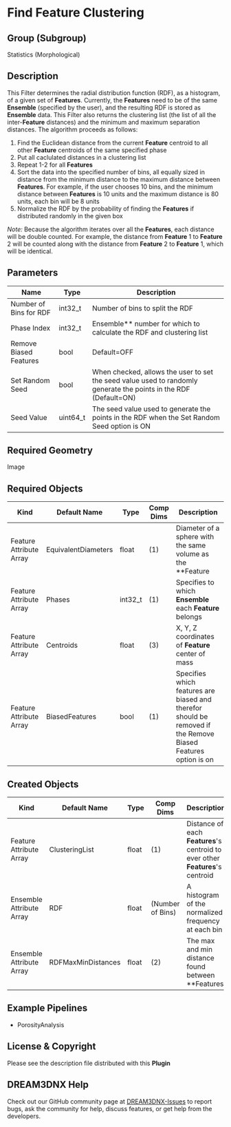 # Find Feature Clustering

## Group (Subgroup)

Statistics (Morphological)

## Description

This Filter determines the radial distribution function (RDF), as a histogram, of a given set of **Features**. Currently, the **Features** need to be of the same **Ensemble** (specified by the user), and the resulting RDF is stored as **Ensemble** data. This Filter also returns the clustering list (the list of all the inter-**Feature** distances) and the minimum and maximum separation distances. The algorithm proceeds as follows:

1. Find the Euclidean distance from the current **Feature** centroid to all other **Feature** centroids of the same specified phase
2. Put all caclulated distances in a clustering list
3. Repeat 1-2 for all **Features**
4. Sort the data into the specified number of bins, all equally sized in distance from the minimum distance to the maximum distance between **Features**. For example, if the user chooses 10 bins, and the minimum distance between **Features** is 10 units and the maximum distance is 80 units, each bin will be 8 units
5. Normalize the RDF by the probability of finding the **Features** if distributed randomly in the given box

*Note:* Because the algorithm iterates over all the **Features**, each distance will be double counted. For example, the distance from **Feature** 1 to **Feature** 2 will be counted along with the distance from **Feature** 2 to **Feature** 1, which will be identical.

## Parameters

| Name | Type | Description |
|------------|------| --------------------------------- |
| Number of Bins for RDF | int32_t | Number of bins to split the RDF |
| Phase Index | int32_t | Ensemble** number for which to calculate the RDF and clustering list |
| Remove Biased Features | bool | Default=OFF |
| Set Random Seed | bool | When checked, allows the user to set the seed value used to randomly generate the points in the RDF (Default=ON) |
| Seed Value | uint64_t | The seed value used to generate the points in the RDF when the Set Random Seed option is ON |

## Required Geometry

Image

## Required Objects

| Kind                      | Default Name | Type     | Comp Dims | Description                                 |
|---------------------------|--------------|----------|--------|---------------------------------------------|
| Feature Attribute Array | EquivalentDiameters | float | (1) | Diameter of a sphere with the same volume as the **Feature |
| Feature Attribute Array | Phases | int32_t | (1) | Specifies to which **Ensemble** each **Feature** belongs |
| Feature Attribute Array | Centroids | float | (3) | X, Y, Z coordinates of **Feature** center of mass |
| Feature Attribute Array | BiasedFeatures | bool | (1) | Specifies which features are biased and therefor should be removed if the Remove Biased Features option is on |

## Created Objects

| Kind                      | Default Name | Type     | Comp Dims | Description                                 |
|---------------------------|--------------|----------|--------|---------------------------------------------|
| Feature Attribute Array | ClusteringList | float | (1) | Distance of each **Features**'s centroid to ever other **Features**'s centroid |
| Ensemble Attribute Array | RDF | float | (Number of Bins) | A histogram of the normalized frequency at each bin |
| Ensemble Attribute Array | RDFMaxMinDistances | float | (2) | The max and min distance found between **Features |

## Example Pipelines

+ PorosityAnalysis

## License & Copyright

Please see the description file distributed with this **Plugin**

## DREAM3DNX Help

Check out our GitHub community page at [DREAM3DNX-Issues](https://github.com/BlueQuartzSoftware/DREAM3DNX-Issues) to report bugs, ask the community for help, discuss features, or get help from the developers.
